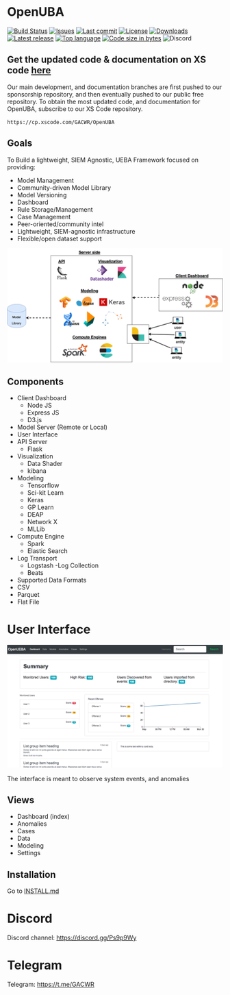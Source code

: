 # OpenUBA
[![Build Status](https://travis-ci.org/GACWR/OpenUBA.svg?branch=master)](https://travis-ci.org/GACWR/OpenUBA)
[![Issues](https://img.shields.io/github/issues/GACWR/OpenUBA.svg)](https://github.com/GACWR/OpenUBA/issues)
[![Last commit](https://img.shields.io/github/last-commit/GACWR/OpenUBA.svg)](https://github.com/GACWR/OpenUBA/commits/master)
[![License](https://img.shields.io/badge/license-GPL-blue.svg)](https://github.com/GACWR/OpenUBA/blob/master/LICENSE)
[![Downloads](https://img.shields.io/github/downloads/GACWR/OpenUBA/total.svg)](https://github.com/GACWR/OpenUBA/releases)
[![Latest release](https://img.shields.io/github/v/release/GACWR/OpenUBA.svg)](https://github.com/GACWR/OpenUBA/releases)
[![Top language](https://img.shields.io/github/languages/top/GACWR/OpenUBA.svg)](https://github.com/GACWR/OpenUBA)
[![Code size in bytes](https://img.shields.io/github/languages/code-size/GACWR/OpenUBA.svg)](https://github.com/GACWR/OpenUBA)
![Discord](https://img.shields.io/discord/658176365396361265)

## Get the updated code & documentation on XS code [here](https://cp.xscode.com/GACWR/OpenUBA)
Our main development, and documentation branches are first pushed to our sponsorship repository, and then eventually pushed to our public free repository. To obtain the most updated code, and documentation for OpenUBA, subscribe to our XS Code repository.

```
https://cp.xscode.com/GACWR/OpenUBA
```

## Goals
To Build a lightweight, SIEM Agnostic, UEBA Framework focused on providing:
- Model Management
- Community-driven Model Library
- Model Versioning
- Dashboard
- Rule Storage/Management
- Case Management
- Peer-oriented/community intel
- Lightweight, SIEM-agnostic infrastructure
- Flexible/open dataset support

<img src="images/framework.jpg" width="750px" />


## Components
- Client Dashboard
  - Node JS
  - Express JS
  - D3.js
- Model Server (Remote or Local)
- User Interface
- API Server
  - Flask
- Visualization
  - Data Shader
  - kibana
- Modeling
  - Tensorflow
  - Sci-kit Learn
  - Keras
  - GP Learn
  - DEAP
  - Network X
  - MLLib
- Compute Engine
  - Spark
  - Elastic Search
- Log Transport
  - Logstash
-Log Collection
  - Beats
- Supported Data Formats
- CSV
- Parquet
- Flat File

# User Interface
<img src="images/ui.png" width="750px" />

The interface is meant to observe system events, and anomalies

## Views
- Dashboard (index)
- Anomalies
- Cases
- Data
- Modeling
- Settings

## Installation
Go to [INSTALL.md](https://github.com/GACWR/OpenUBA/blob/master/docs/INSTALL.md)

# Discord
Discord channel: https://discord.gg/Ps9p9Wy

# Telegram
Telegram: https://t.me/GACWR
